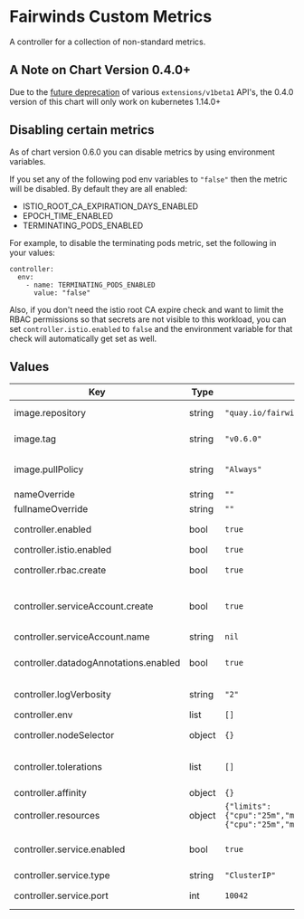 # Fairwinds Custom Metrics

A controller for a collection of non-standard metrics.
## A Note on Chart Version 0.4.0+

Due to the [future deprecation](https://kubernetes.io/blog/2019/07/18/api-deprecations-in-1-16/) of various `extensions/v1beta1` API's, the 0.4.0 version of this chart will only work on kubernetes 1.14.0+

## Disabling certain metrics

As of chart version 0.6.0 you can disable metrics by using environment variables.

If you set any of the following pod env variables to `"false"` then the metric will be disabled. By default they are all enabled:
- ISTIO_ROOT_CA_EXPIRATION_DAYS_ENABLED
- EPOCH_TIME_ENABLED
- TERMINATING_PODS_ENABLED

For example, to disable the terminating pods metric, set the following in your values:
```
controller:
  env:
    - name: TERMINATING_PODS_ENABLED
      value: "false"
```

Also, if you don't need the istio root CA expire check and want to limit the RBAC permissions so that secrets are not visible to this workload, you can set `controller.istio.enabled` to `false` and the environment variable for that check will automatically get set as well.

## Values

| Key | Type | Default | Description |
|-----|------|---------|-------------|
| image.repository | string | `"quay.io/fairwinds/custom-metrics"` | Repository for the custom-metrics image |
| image.tag | string | `"v0.6.0"` | The custom-metrics image tag to use |
| image.pullPolicy | string | `"Always"` | imagePullPolicy - Highly recommended to leave this as `Always` |
| nameOverride | string | `""` |  |
| fullnameOverride | string | `""` |  |
| controller.enabled | bool | `true` | Whether or not to install the controller deployment |
| controller.istio.enabled | bool | `true` |  |
| controller.rbac.create | bool | `true` | If set to true, rbac resources will be created for the controller |
| controller.serviceAccount.create | bool | `true` | If true, a service account will be created for the controller. If set to false, you must set `controller.serviceAccount.name` |
| controller.serviceAccount.name | string | `nil` |  |
| controller.datadogAnnotations.enabled | bool | `true` | If set to true, the controller will add datadog annotations to the pods |
| controller.logVerbosity | string | `"2"` | The verbosity of the controller's logs |
| controller.env | list | `[]` |  |
| controller.nodeSelector | object | `{}` | Node selector for the controller pod |
| controller.tolerations | list | `[]` | Tolerations for the controller podons - List of tolerations to put on the deployment pods |
| controller.affinity | object | `{}` | Affinity for the controller pods |
| controller.resources | object | `{"limits":{"cpu":"25m","memory":"32Mi"},"requests":{"cpu":"25m","memory":"32Mi"}}` | The resources block for the controller pods |
| controller.service.enabled | bool | `true` | If set to true, the controller will create a service for the controller |
| controller.service.type | string | `"ClusterIP"` | The type of service to create. |
| controller.service.port | int | `10042` | The port to run the dashboard service on |

